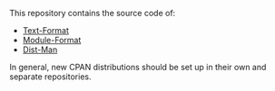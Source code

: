 This repository contains the source code of:

- [Text-Format](https://metacpan.org/release/Text-Format)
- [Module-Format](https://metacpan.org/release/Module-Format)
- [Dist-Man](https://metacpan.org/release/Dist-Man)

In general, new CPAN distributions should be set up in their own and
separate repositories.
